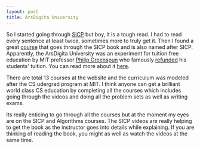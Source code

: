 ```yaml
---
layout: post
title: ArsDigita University
---
```


So I started going through [SICP](http://mitpress.mit.edu/sicp/) but boy, it is a tough read. I had to read every sentence at least twice, sometimes more to truly get it. Then I found a great [course](http://aduni.org/courses/sicp/) that goes through the SICP book and is also named after SICP. Apparently, the ArsDigita University was an experiment for tuition free education by MIT professor [Philip Greenspun](http://philip.greenspun.com/) who famously [refunded](http://www.mensetmanus.net/inspiration/tuition-free-mit/) his students' tuition. You can read more about it [here](http://aduni.org/about/).

There are total 13 courses at the website and the curriculum was modeled after the CS udergrad program at MIT. I think anyone can get a brilliant world class CS education by completing all the courses which includes going through the videos and doing all the problem sets as well as writing exams. 

Its really enticing to go through all the courses but at the moment my eyes are on the SICP and Algorithms courses. The SICP videos are really helping to get the book as the instructor goes into details while explaining. If you are thinking of reading the book, you might as well as watch the videos at the same time.